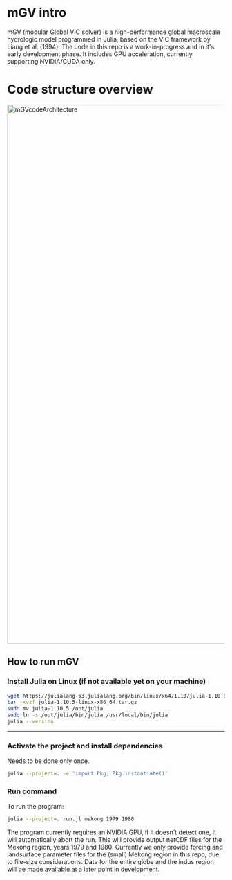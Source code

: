 # mGV intro
mGV (modular Global VIC solver) is a high-performance global macroscale hydrologic model programmed in Julia, based on the VIC framework by Liang et al. (1994). The code in this repo is a work-in-progress and in it's early development phase. It includes GPU acceleration, currently supporting NVIDIA/CUDA only.

# Code structure overview
<img width="1341" height="1244" alt="mGVcodeArchitecture" src="https://github.com/user-attachments/assets/296bd461-c28d-43f9-a887-a6c9ca94db15" />


## How to run mGV

### Install Julia on Linux (if not available yet on your machine)

```bash
wget https://julialang-s3.julialang.org/bin/linux/x64/1.10/julia-1.10.5-linux-x86_64.tar.gz
tar -xvzf julia-1.10.5-linux-x86_64.tar.gz
sudo mv julia-1.10.5 /opt/julia
sudo ln -s /opt/julia/bin/julia /usr/local/bin/julia
julia --version
```

---

### Activate the project and install dependencies
Needs to be done only once.

```bash
julia --project=. -e 'import Pkg; Pkg.instantiate()'
```


### Run command

To run the program:

```bash
julia --project=. run.jl mekong 1979 1980
```

The program currently requires an NVIDIA GPU, if it doesn't detect one, it will automatically abort the run. This will provide output netCDF files for the Mekong region, years 1979 and 1980. Currently we only provide forcing and landsurface parameter files for the (small) Mekong region in this repo, due to file-size considerations. Data for the entire globe and the indus region will be made available at a later point in development.
